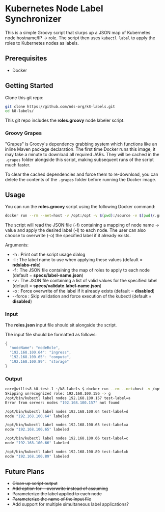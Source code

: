 # Kubernetes Node Label Synchronizer
This is a simple Groovy script that slurps up a JSON map of Kubernetes node hostname/IP -> role.
The script then uses `kubectl label` to apply the roles to Kubernetes nodes as labels.

## Prerequisites
* Docker

## Getting Started
Clone this git repo:

```bash
git clone https://github.com/nds-org/k8-labels.git
cd k8-labels/
```

This git repo includes the **roles.groovy** node labeler script.

### Groovy Grapes
"Grapes" is Groovy's dependency grabbing system which functions like an inline Maven package declaration. The first time Docker runs this image, it may take a minute to download all required JARs. They will be cached in the `.grapes` folder alongside this script, making subsequent runs of the script much faster.

To clear the cached dependencies and force them to re-download, you can delete the contents of the `.grapes` folder before running the Docker image.

## Usage
You can run the **roles.groovy** script using the following Docker command:
```bash
docker run --rm --net=host -v /opt:/opt -v $(pwd):/source -v $(pwd)/.grapes:/graperoot -w /source webratio/groovy roles.groovy [-f <jsonFile>] [-l <labelName>] [-o]
```

The script will read the JSON file (-f) containing a mapping of node name -> value and apply the desired label (-l) to each node.
The user can also choose to overwrite (-o) the specified label if it already exists.

Arguments:
* -h : Print  out the script usage dialog
* -l : The label name to use when applying these values (default = **ndslabs-role**)
* -f : The JSON file containing the map of roles to apply to each node (default = **specs/label-name.json**)
* -v : The JSON file containing a list of valid values for the specified label (default = **specs/validate.label-name.json**)
* -o : Force overwrite of the label if it already exists (default = **disabled**)
* --force : Skip validation and force execution of the kubectl (default = **disabled**)

### Input
The **roles.json** input file should sit alongside the script.

The input file should be formatted as follows:
```javascript
{
  "nodeName": "nodeRole",
  "192.168.100.64": "ingress",
  "192.168.100.65": "compute",
  "192.168.100.89": "storage"
}
```

### Output
```bash
core@willis8-k8-test-1 ~/k8-labels $ docker run --rm --net=host -v /opt:/opt -v $(pwd):/source -v $(pwd)/.grapes:/graperoot -w /source webratio/groovy roles.groovy -l test-label
Skipping unrecognized role: 192.168.100.156 -> g
/opt/bin/kubectl label nodes 192.168.100.157 test-label=a 
Error from server: nodes "192.168.100.157" not found

/opt/bin/kubectl label nodes 192.168.100.64 test-label=d 
node "192.168.100.64" labeled

/opt/bin/kubectl label nodes 192.168.100.65 test-label=a 
node "192.168.100.65" labeled

/opt/bin/kubectl label nodes 192.168.100.66 test-label=c 
node "192.168.100.66" labeled

/opt/bin/kubectl label nodes 192.168.100.89 test-label=b 
node "192.168.100.89" labeled
```

## Future Plans
* ~~Clean up script output~~
* ~~Add option for --overwrite instead of assuming~~
* ~~Parameterize the label applied to each node~~
* ~~Parameterize the name of the input file~~
* Add support for multiple simultaneous label applications?
